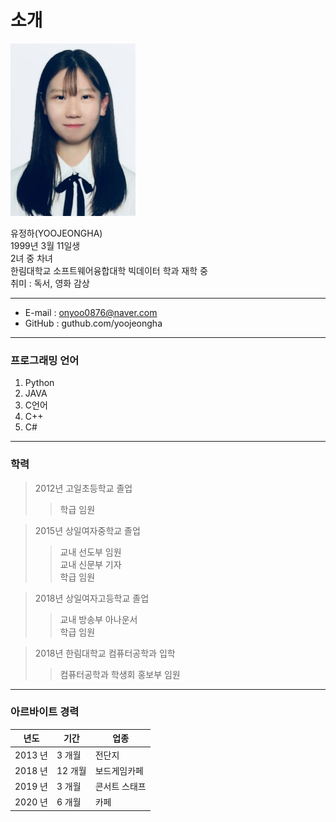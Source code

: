 # 소개

![사진](/untitled.png)

유정하(YOOJEONGHA)  
1999년 3월 11일생  
2녀 중 차녀  
한림대학교 소프트웨어융합대학 빅데이터 학과 재학 중  
취미 : 독서, 영화 감상  

---
* E-mail : onyoo0876@naver.com  
* GitHub : guthub.com/yoojeongha  

---
### 프로그래밍 언어
1. Python
2. JAVA
3. C언어
4. C++
5. C#  

---
### 학력
> 2012년 고일초등학교 졸업  
>>학급 임원  

> 2015년 상일여자중학교 졸업  
>> 교내 선도부 임원  
>> 교내 신문부 기자    
>> 학급 임원  

> 2018년 상일여자고등학교 졸업  
>> 교내 방송부 아나운서  
>> 학급 임원  

> 2018년 한림대학교 컴퓨터공학과 입학  
>> 컴퓨터공학과 학생회 홍보부 임원  

---
### 아르바이트 경력  
|년도|기간|업종|  
|---|---|---|  
| 2013 년 |  3 개월 | 전단지 |  
| 2018 년 | 12 개월 | 보드게임카페 |  
| 2019 년 |  3 개월 | 콘서트 스태프 |
| 2020 년 |  6 개월 | 카페 |  
  
